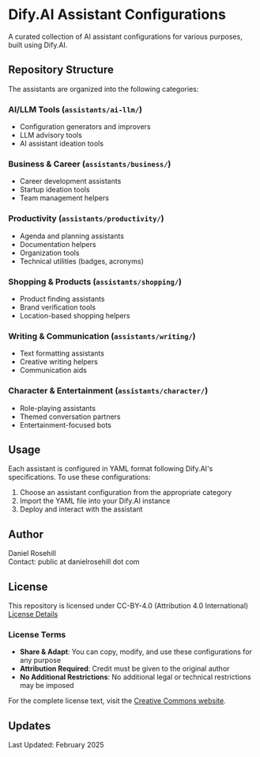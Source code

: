 # Dify.AI Assistant Configurations

A curated collection of AI assistant configurations for various purposes, built using Dify.AI.

## Repository Structure

The assistants are organized into the following categories:

### AI/LLM Tools (`assistants/ai-llm/`)
- Configuration generators and improvers
- LLM advisory tools
- AI assistant ideation tools

### Business & Career (`assistants/business/`)
- Career development assistants
- Startup ideation tools
- Team management helpers

### Productivity (`assistants/productivity/`)
- Agenda and planning assistants
- Documentation helpers
- Organization tools
- Technical utilities (badges, acronyms)

### Shopping & Products (`assistants/shopping/`)
- Product finding assistants
- Brand verification tools
- Location-based shopping helpers

### Writing & Communication (`assistants/writing/`)
- Text formatting assistants
- Creative writing helpers
- Communication aids

### Character & Entertainment (`assistants/character/`)
- Role-playing assistants
- Themed conversation partners
- Entertainment-focused bots

## Usage

Each assistant is configured in YAML format following Dify.AI's specifications. To use these configurations:

1. Choose an assistant configuration from the appropriate category
2. Import the YAML file into your Dify.AI instance
3. Deploy and interact with the assistant

## Author

Daniel Rosehill  
Contact: public at danielrosehill dot com

## License

This repository is licensed under CC-BY-4.0 (Attribution 4.0 International)  
[License Details](https://creativecommons.org/licenses/by/4.0/)

### License Terms
- **Share & Adapt**: You can copy, modify, and use these configurations for any purpose
- **Attribution Required**: Credit must be given to the original author
- **No Additional Restrictions**: No additional legal or technical restrictions may be imposed

For the complete license text, visit the [Creative Commons website](https://creativecommons.org/licenses/by/4.0/legalcode).

## Updates

Last Updated: February 2025
